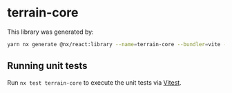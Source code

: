 # terrain-core

This library was generated by:

```sh
yarn nx generate @nx/react:library --name=terrain-core --bundler=vite --directory=libs/terrain-core --compiler=swc --importPath=@takram/three-terrain-core --style=none --unitTestRunner=jest --no-interactive
```

## Running unit tests

Run `nx test terrain-core` to execute the unit tests via [Vitest](https://vitest.dev/).
